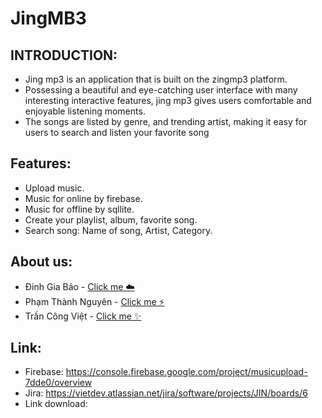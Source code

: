 # JingMB3 

## INTRODUCTION: 
- Jing mp3 is an application that is built on the zingmp3 platform. 
- Possessing a beautiful and eye-catching user interface with many interesting interactive features, jing mp3 gives users comfortable and enjoyable listening moments. 
- The songs are listed by genre, and trending artist, making it easy for users to search and listen your favorite song

## Features:
- Upload music.
- Music for online by firebase.
- Music for offline by sqllite.
- Create your playlist, album, favorite song.
- Search song: Name of song, Artist, Category.

## About us:
- Đinh Gia Bảo - <a href= "https://www.facebook.com/giabaobao2807/"> Click me ☁️</a>
- Phạm Thành Nguyên - <a href= "https://www.facebook.com/phodacbiet/"> Click me ⚡️</a>
- Trần Công Việt - <a href= "https://www.facebook.com/pikapika0710/"> Click me ✨</a>

## Link:
- Firebase: https://console.firebase.google.com/project/musicupload-7dde0/overview
- Jira: https://vietdev.atlassian.net/jira/software/projects/JIN/boards/6
- Link download:





